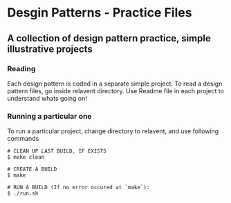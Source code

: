 # Desgin Patterns - Practice Files
## A collection of design pattern practice, simple illustrative projects

### Reading
Each design pattern is coded in a separate simple project. To read a design pattern files, go inside relavent directory. Use Readme file in each project to understand whats going on! 

### Running a particular one
To run a particular project, change directory to relavent, and use following commands

    # CLEAN UP LAST BUILD, IF EXISTS
    $ make clean

    # CREATE A BUILD 
    $ make

    # RUN A BUILD (If no error occured at `make`):
    $ ./run.sh
